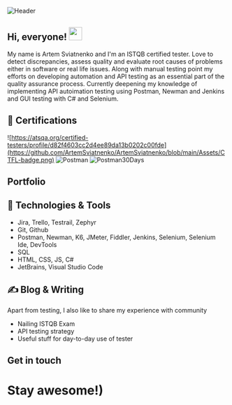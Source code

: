 ![Header](https://github.com/ArtemSviatnenko/ArtemSviatnenko/blob/main/Assets/header_art_light_1.png)
## Hi, everyone! <img src="https://raw.githubusercontent.com/MartinHeinz/MartinHeinz/master/wave.gif" width="30px" height="30px" />
My name is Artem Sviatnenko and I'm an ISTQB certified tester. Love to detect discrepancies, assess quality and evaluate root causes of problems either in software or real life issues. Along with manual testing point my efforts on developing automation and API testing as an essential part of the quality assurance process.
Currently deepening my knowledge of implementing API autoimation testing using Postman, Newman and Jenkins and GUI testing with C# and Selenium. 
## :rocket: Certifications
![https://atsqa.org/certified-testers/profile/d82f4603cc2d4ee89da13b0202c00fde](https://github.com/ArtemSviatnenko/ArtemSviatnenko/blob/main/Assets/CTFL-badge.png)
![Postman](https://github.com/ArtemSviatnenko/ArtemSviatnenko/blob/main/Assets/postman.png)
![Postman30Days](https://github.com/ArtemSviatnenko/ArtemSviatnenko/blob/main/Assets/image2-2-100.png)
## Portfolio

## 🔧 Technologies & Tools
- Jira, Trello, Testrail, Zephyr
- Git, Github
- Postman, Newman, K6, JMeter, Fiddler, Jenkins, Selenium, Selenium Ide, DevTools
- SQL
- HTML, CSS, JS, C#
- JetBrains, Visual Studio Code

## &#x270d; Blog & Writing
Apart from testing, I also like to share my experience with community
 - Nailing ISTQB Exam
 - API testing strategy
 - Useful stuff for day-to-day use of tester
## Get in touch
 
# Stay awesome!)
